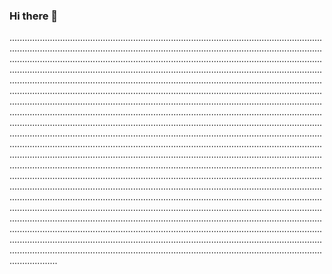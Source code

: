 ### Hi there 👋

...............................................................................................................................................................................................................................................................................................................................................................................................................................................................................................................................................................................................................................................................................................................................................................................................................................................................................................................................................................................................................................................................................................................................................................................................................................................................................................................................................................................................................................................................................................................................................................................................................................................................................................................................................................................................................................................................................................................................................................................................................................................................................................................................................................................................................................................................................................................................................................................................................................................................................................................................................................................................................................................................................................................................